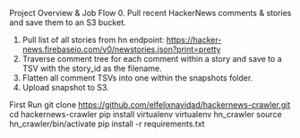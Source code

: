Project Overview & Job Flow
0. Pull recent HackerNews comments & stories and save them to an S3 bucket.
1. Pull list of all stories from hn endpoint: https://hacker-news.firebaseio.com/v0/newstories.json?print=pretty
2. Traverse comment tree for each comment within a story and save to a TSV with the story_id as the filename.
3. Flatten all comment TSVs into one within the snapshots folder.
4. Upload snapshot to S3.

First Run
git clone https://github.com/elfelixnavidad/hackernews-crawler.git
cd hackernews-crawler
pip install virtualenv
virtualenv hn_crawler
source hn_crawler/bin/activate
pip install -r requirements.txt

